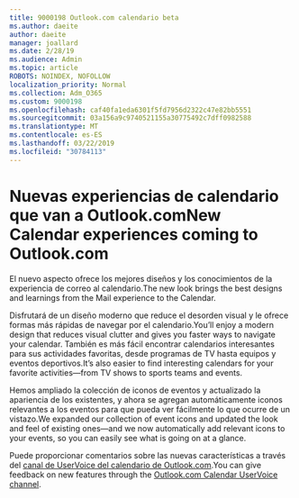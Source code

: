 ```yaml
---
title: 9000198 Outlook.com calendario beta
ms.author: daeite
author: daeite
manager: joallard
ms.date: 2/28/19
ms.audience: Admin
ms.topic: article
ROBOTS: NOINDEX, NOFOLLOW
localization_priority: Normal
ms.collection: Adm_O365
ms.custom: 9000198
ms.openlocfilehash: caf40fa1eda6301f5fd7956d2322c47e82bb5551
ms.sourcegitcommit: 03a156a9c9740521155a30775492c7dff0982588
ms.translationtype: MT
ms.contentlocale: es-ES
ms.lasthandoff: 03/22/2019
ms.locfileid: "30784113"
---
```

# <a name="new-calendar-experiences-coming-to-outlookcom"></a><span data-ttu-id="3cb38-102">Nuevas experiencias de calendario que van a Outlook.com</span><span class="sxs-lookup"><span data-stu-id="3cb38-102">New Calendar experiences coming to Outlook.com</span></span>

<span data-ttu-id="3cb38-103">El nuevo aspecto ofrece los mejores diseños y los conocimientos de la experiencia de correo al calendario.</span><span class="sxs-lookup"><span data-stu-id="3cb38-103">The new look brings the best designs and learnings from the Mail experience to the Calendar.</span></span>

<span data-ttu-id="3cb38-104">Disfrutará de un diseño moderno que reduce el desorden visual y le ofrece formas más rápidas de navegar por el calendario.</span><span class="sxs-lookup"><span data-stu-id="3cb38-104">You’ll enjoy a modern design that reduces visual clutter and gives you faster ways to navigate your calendar.</span></span> <span data-ttu-id="3cb38-105">También es más fácil encontrar calendarios interesantes para sus actividades favoritas, desde programas de TV hasta equipos y eventos deportivos.</span><span class="sxs-lookup"><span data-stu-id="3cb38-105">It’s also easier to find interesting calendars for your favorite activities—from TV shows to sports teams and events.</span></span>

<span data-ttu-id="3cb38-106">Hemos ampliado la colección de iconos de eventos y actualizado la apariencia de los existentes, y ahora se agregan automáticamente iconos relevantes a los eventos para que pueda ver fácilmente lo que ocurre de un vistazo.</span><span class="sxs-lookup"><span data-stu-id="3cb38-106">We expanded our collection of event icons and updated the look and feel of existing ones—and we now automatically add relevant icons to your events, so you can easily see what is going on at a glance.</span></span>

<span data-ttu-id="3cb38-107">Puede proporcionar comentarios sobre las nuevas características a través del [canal de UserVoice del calendario de Outlook.com](https://outlook.uservoice.com/forums/601444-new-experiences-in-outlook-com?category_id=209197).</span><span class="sxs-lookup"><span data-stu-id="3cb38-107">You can give feedback on new features through the [Outlook.com Calendar UserVoice channel](https://outlook.uservoice.com/forums/601444-new-experiences-in-outlook-com?category_id=209197).</span></span>